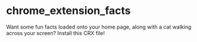 # chrome_extension_facts

Want some fun facts loaded onto your home page, along with a cat walking across your screen? Install this CRX file! 
